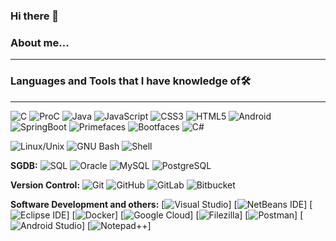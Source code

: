 ### Hi there 👋
### <b>About me...</b>
 -----


### <b> Languages and Tools that I have knowledge of🛠️</b>
 -----
  ![C](https://img.shields.io/badge/-C%20&%20C++-659ad2?style=flat&logo=c%2B%2B&logoColor=ffffff)
  ![ProC](https://img.shields.io/badge/ProC-blue?style=flat&logo=C&logoColor=white)
  ![Java](https://img.shields.io/badge/Java-052555?style=flat&logo=java&logoColor=EC0C00)
  ![JavaScript](https://img.shields.io/badge/-JavaScript-black?style=flat&logo=javascript)
  ![CSS3](https://img.shields.io/badge/-CSS3-1572B6?style=flat&logo=css3)
  ![HTML5](https://img.shields.io/badge/-HTML5-E34F26?style=flat&logo=html5&logoColor=white) 
  ![Android](https://img.shields.io/badge/Android-green?style=flat&logo=android)
  ![SpringBoot](https://img.shields.io/badge/-Springboot-black?style=flat&logo=springboot)
  ![Primefaces](https://img.shields.io/badge/Primefaces-grey?style=flat&logo=primefaces)
  ![Bootfaces](https://img.shields.io/badge/Bootsfaces-orange?style=flat&logo=bootsfaces)
  ![C#](https://img.shields.io/badge/C%23-orange?style=flat&logo=csharp)

  ![Linux/Unix](https://img.shields.io/badge/Linux/Unix-black?style=flat&logo=linux&logoColor=white)
  ![GNU Bash](https://img.shields.io/badge/GNU_Bash-black?style=flat&logo=gnubash&logoColor=white)
  ![Shell](https://img.shields.io/badge/Shell-black?style=flat&logo=Shell&logoColor=white)

**SGDB:** 
  ![SQL](https://img.shields.io/badge/-SQL-orange?style=flat&logo=sql) 
  ![Oracle](https://img.shields.io/badge/Oracle-white?style=flat&logo=oracle&logoColor=red) 
  ![MySQL](https://img.shields.io/badge/-MySQL-lightgray?style=flat&logo=mysql&logoColor=blue)
  ![PostgreSQL](https://img.shields.io/badge/-PostgreSQL-blue?style=flat&logo=postgresql&logoColor=white) 

**Version Control:**
  ![Git](https://img.shields.io/badge/-Git-black?style=flat&logo=git&link=https://github.com/Quananhle) 
  ![GitHub](https://img.shields.io/badge/-GitHub-181717?style=flat&logo=github&link=https://github.com/Quananhle) 
  ![GitLab](https://img.shields.io/badge/-GitLab_-181717?style=flat&logo=gitlab&link=https://github.com/Quananhle) 
  ![Bitbucket](https://img.shields.io/badge/-Bitbucket-blue?style=flat&logo=bitbucket&link=https://github.com/Quananhle)

**Software Development and others:**
[![Visual Studio](https://img.shields.io/badge/-007ACC?style=flat&logo=Visual-Studio-Code&logoColor=white "Visual Studio")]
[![NetBeans IDE](https://img.shields.io/badge/-1B6AC6?style=flat&logo=Apache-NetBeans-IDE&logoColor=white "NetBeans IDE")]
[![Eclipse IDE](https://img.shields.io/badge/-darkblue?style=flat&logo=Eclipse-IDE&logoColor=white "Eclipse IDE")]
[![Docker](https://img.shields.io/badge/-2496ED?style=flat&logo=Docker&logoColor=white "Docker")]
[![Google Cloud](https://img.shields.io/badge/-0404B4?style=flat&logo=googlecloud&logoColor=red "Google Cloud")]
[![Filezilla](https://img.shields.io/badge/-red?style=flat&logo=filezilla&logoColor=white "Filezilla")]
[![Postman](https://img.shields.io/badge/-orange?style=flat&logo=postman&logoColor=white "Postman")]
[![Android Studio](https://img.shields.io/badge/-3DDC84?style=flat&logo=Android-Studio&logoColor=white "Android Studio" )]
[![Notepad++](https://img.shields.io/badge/-9FF781?style=flat&logo=notepadplusplus&logoColor=black "Notepad++" )]
